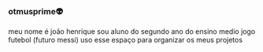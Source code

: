 ### otmusprime👽
  meu nome é joão henrique
  sou aluno do segundo ano do ensino medio
  jogo futebol (futuro messi)
  uso esse espaço para organizar os meus projetos
